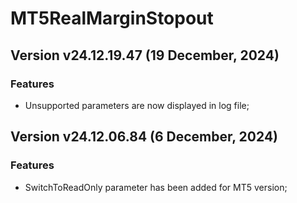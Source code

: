 # MT5RealMarginStopout

## Version v24.12.19.47 (19 December, 2024)
### Features
* Unsupported parameters are now displayed in log file;

## Version v24.12.06.84 (6 December, 2024)
### Features
* SwitchToReadOnly parameter has been added for MT5 version;
